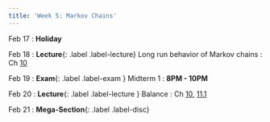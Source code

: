 ```yaml
---
title: 'Week 5: Markov Chains'
---
```


Feb 17
: **Holiday**

Feb 18
: **Lecture**{: .label .label-lecture} Long run behavior of Markov chains
    : Ch [10](http://prob140.org/textbook/content/Chapter_10/00_Markov_Chains.html)

Feb 19
: **Exam**{: .label .label-exam } Midterm 1
    : **8PM - 10PM**

Feb 20
: **Lecture**{: .label .label-lecture } Balance
    : Ch [10](http://prob140.org/textbook/content/Chapter_10/00_Markov_Chains.html), [11.1](http://prob140.org/textbook/content/Chapter_11/00_Markov_Chain_Monte_Carlo.html)

Feb 21
: **Mega-Section**{: .label .label-disc}
